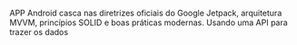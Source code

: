APP Android casca nas diretrizes oficiais do Google Jetpack, arquitetura MVVM, princípios SOLID e boas práticas modernas. Usando uma API para trazer os dados
